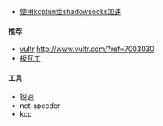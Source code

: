 * [使用kcptun给shadowsocks加速](http://www.jianshu.com/p/172c38ba6cee)

#### 推荐

* [vultr](https://www.vultr.com/)   http://www.vultr.com/?ref=7003030
* [板瓦工](https://bandwagonhost.com/)

#### 工具

* 锐速
* net-speeder
* kcp



